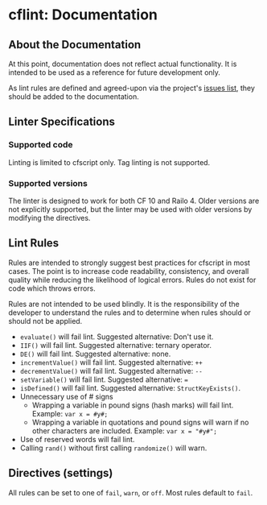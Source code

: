 cflint: Documentation
=====================

## About the Documentation

At this point, documentation does not reflect actual functionality. It is intended to be used as a reference for future development only. 

As lint rules are defined and agreed-upon via the project's [issues list](https://github.com/russplaysguitar/cflint/issues), they should be added to the documentation. 

## Linter Specifications

### Supported code

Linting is limited to cfscript only. Tag linting is not supported. 

### Supported versions

The linter is designed to work for both CF 10 and Railo 4. Older versions are not explicitly supported, but the linter may be used with older versions by modifying the directives.

## Lint Rules

Rules are intended to strongly suggest best practices for cfscript in most cases. The point is to increase code readability, consistency, and overall quality while reducing the likelihood of logical errors. Rules do not exist for code which throws errors. 

Rules are not intended to be used blindly. It is the responsibility of the developer to understand the rules and to determine when rules should or should not be applied. 

- `evaluate()` will fail lint. Suggested alternative: Don't use it.
- `IIF()` will fail lint. Suggested alternative: ternary operator.
- `DE()` will fail lint. Suggested alternative: none.
- `incrementValue()` will fail lint. Suggested alternative: `++`
- `decrementValue()` will fail lint. Suggested alternative: `--`
- `setVariable()` will fail lint. Suggested alternative: `=`
- `isDefined()` will fail lint. Suggested alternative: `StructKeyExists()`. 
- Unnecessary use of \# signs
  - Wrapping a variable in pound signs (hash marks) will fail lint. Example: `var x = #y#;`
  - Wrapping a variable in quotations and pound signs will warn if no other characters are included. Example: `var x = "#y#";`
- Use of reserved words will fail lint. 
- Calling `rand()` without first calling `randomize()` will warn. 

## Directives (settings)

All rules can be set to one of `fail`, `warn`, or `off`. Most rules default to `fail`. 
